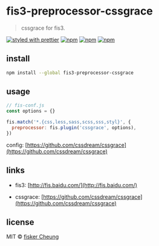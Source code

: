 # fis3-preprocessor-cssgrace

> cssgrace for fis3.

[![styled with prettier](https://img.shields.io/badge/styled_with-prettier-ff69b4.svg?style=flat-square)](https://github.com/prettier/prettier)
[![npm](https://img.shields.io/npm/v/fis3-preprocessor-cssgrace.svg?style=flat-square)](https://www.npmjs.com/package/fis3-preprocessor-cssgrace)
[![npm](https://img.shields.io/npm/dt/fis3-preprocessor-cssgrace.svg?style=flat-square)](https://www.npmjs.com/package/fis3-preprocessor-cssgrace)
[![npm](https://img.shields.io/npm/dm/fis3-preprocessor-cssgrace.svg?style=flat-square)](https://www.npmjs.com/package/fis3-preprocessor-cssgrace)

## install

```sh
npm install --global fis3-preprocessor-cssgrace
```

## usage

```js
// fis-conf.js
const options = {}

fis.match('*.{css,less,sass,scss,sss,styl}', {
  preprocessor: fis.plugin('cssgrace', options),
})
```

config: [https://github.com/cssdream/cssgrace](https://github.com/cssdream/cssgrace)

## links

- fis3: [http://fis.baidu.com/](http://fis.baidu.com/)

- cssgrace: [https://github.com/cssdream/cssgrace](https://github.com/cssdream/cssgrace)

## license

MIT © [fisker Cheung](https://www.fiskercheung.com/)
